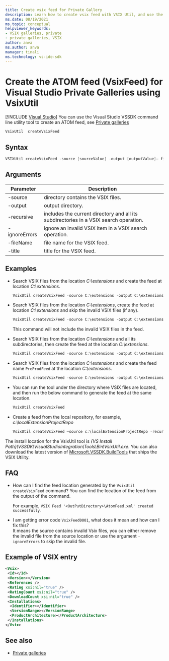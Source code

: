 ```yaml
---
title: Create vsix feed for Private Gallery
description: Learn how to create vsix feed with VSIX Util, and use the feed in private gallery.
ms.date: 08/19/2021
ms.topic: conceptual
helpviewer_keywords:
- VSIX galleries, private
- private galleries, VSIX
author: anva
ms.author: anva
manager: tinali
ms.technology: vs-ide-sdk
---
```

# Create the ATOM feed (VsixFeed) for Visual Studio Private Galleries using VsixUtil

 [!INCLUDE [Visual Studio](~/includes/applies-to-version/vs-windows-only.md)]
You can use the Visual Studio VSSDK command line utility tool to create an ATOM feed, see [Private galleries](../extensibility/private-galleries.md)  

```csharp
VsixUtil  createVsixFeed 
```

## Syntax

```csharp
VSIXUtil createVsixFeed -source [sourceValue] -output [outputValue]– filename [fileNameValue] -title [titleValue] – recursive – ignoreErrors  
```

## Arguments

| Parameter | Description |
|---------|-------|
| -source | directory contains the VSIX files.  |
| -output | output directory.  |
| -recursive | includes the current directory and all its subdirectories in a VSIX search operation.  |
| -ignoreErrors | ignore an invalid VSIX item in a VSIX search operation.  |
| -fileName | file name for the VSIX feed.  |
| -title | title for the VSIX feed. |

## Examples 

* Search VSIX files from the location *C:\extensions* and create the feed at location *C:\extensions*. 

	```csharp
	VsixUtil createVsixFeed -source C:\extensions -output C:\extensions 
	``` 

* Search VSIX files from the location *C:\extensions*, create the feed at location *C:\extensions* and skip the invalid VSIX files (if any). 

	```csharp
	VsixUtil createVsixFeed -source C:\extensions -output C:\extensions -ignoreErrors 
	``` 
    This command will not include the invalid VSIX files in the feed. 
 

* Search VSIX files from the location *C:\extensions* and all its subdirectories, then create the feed at the location *C:\extensions*. 

	```csharp
	VsixUtil createVsixFeed -source C:\extensions -output C:\extensions  -recursive 
	``` 

* Search VSIX files from the location *C:\extensions* and create the feed name `PreProdFeed` at the location *C:\extensions*.  

	```csharp
	VsixUtil createVsixFeed -source C:\extensions -output C:\extensions -ignoreErrors  -recursive -fileName "PreProdFeed"
	```

* You can run the tool under the directory where VSIX files are located, and then run the below command to generate the feed at the same location. 

	```csharp
	VsixUtil createVsixFeed 
	```

* Create a feed from the local repository, for example, *c:\localExtensionProjectRepo* 
 
	```csharp
	VsixUtil createVsixFeed –source c:\localExtensionProjectRepo -recursive 
	```

   
The install location for the VsixUtil tool is *{VS Install Path}\VSSDK\VisualStudioIntegration\Tools\Bin\VsixUtil.exe*. You can also download the latest version of [Microsoft.VSSDK.BuildTools](https://www.nuget.org/packages/Microsoft.VSSDK.BuildTools/) that ships the VSIX Utility.
    

## FAQ

* How can I find the feed location generated by the `VsixUtil createVsixFeed` command? 
    You can find the location of the feed from the output of the command. 

    For example, `VSIX Feed '<OutPutDirectory>\AtomFeed.xml' created successfully. `

* I am getting error code `VsixFeed0001`, what does it mean and how can I fix this?  
    It means the source contains invalid Vsix files, you can either remove the invalid file from the source location or use the argument `-ignoreErrors` to skip the invalid file.
    

## Example of VSIX entry

```xml
<Vsix> 
 <Id></Id> 
 <Version></Version> 
 <References />
 <Rating xsi:nil="true" /> 
 <RatingCount xsi:nil="true" /> 
 <DownloadCount xsi:nil="true" /> 
 <Installations> 
  <Identifier></Identifier> 
  <VersionRange></VersionRange>
  <ProductArchitecture></ProductArchitecture>
 </Installations> 
</Vsix> 
```

## See also
- [Private galleries](../extensibility/private-galleries.md)
